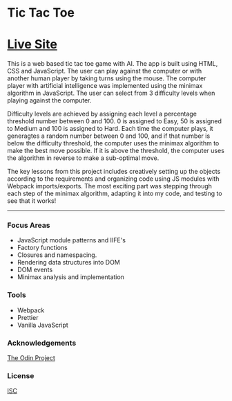 # Tic Tac Toe

# [Live Site](https://jonro2955.github.io/odin_javascript_2_tictactoe/)

This is a web based tic tac toe game with AI. The app is built using HTML, CSS and JavaScript. The user can play against the computer or with another human player by taking turns using the mouse. The computer player with artificial intelligence was implemented using the minimax algorithm in JavaScript. The user can select from 3 difficulty levels when playing against the computer. 

Difficulty levels are achieved by assigning each level a percentage threshold number between 0 and 100. 0 is assigned to Easy, 50 is assigned to Medium and 100 is assigned to Hard. Each time the computer plays, it generagtes a random number between 0 and 100, and if that number is below the difficulty threshold, the computer uses the minimax algorithm to make the best move possible. If it is above the threshold, the computer uses the algorithm in reverse to make a sub-optimal move.  

The key lessons from this project includes creatively setting up the objects according to the requirements and organizing code using JS modules with Webpack imports/exports. The most exciting part was stepping through each step of the minimax algorithm, adapting it into my code, and testing to see that it works! 

<hr/>


### Focus Areas
- JavaScript module patterns and IIFE's 
- Factory functions
- Closures and namespacing.
- Rendering data structures into DOM
- DOM events
- Minimax analysis and implementation

### Tools 
- Webpack
- Prettier
- Vanilla JavaScript
 
### Acknowledgements

[The Odin Project](https://www.theodinproject.com/)

### License

[ISC](https://opensource.org/licenses/ISC)
